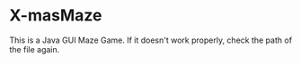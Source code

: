 # X-masMaze

This is a Java GUI Maze Game.
If it doesn't work properly, check the path of the file again.
